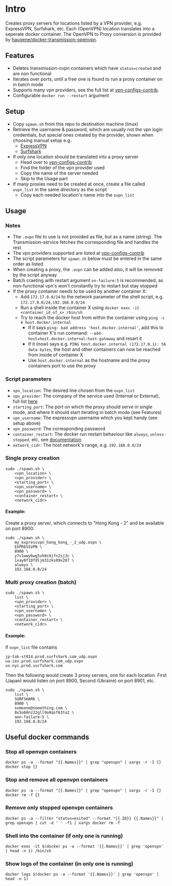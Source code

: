 # Intro

Creates proxy servers for locations listed by a VPN provider, e.g. ExpressVPN, Surfshark, etc. 
Each (OpenVPN) location translates into a seperate docker container. The OpenVPN to Proxy conversion is provided by [haugene/docker-transmission-openvpn](https://github.com/haugene/docker-transmission-openvpn).

## Features

- Deletes transmission-ovpn containers which have `status=created` and are non functional
- Iterates over ports, until a free one is found to run a proxy container on in batch mode
- Supports many vpn providers, see the full list at [vpn-configs-contrib](https://github.com/haugene/vpn-configs-contrib).
- Configurable `docker run --restart` argument

## Setup

- Copy `spawn.sh` from this repo to destination machine (linux)
- Retrieve the username & password, which are usually not the vpn login credentials, but special ones created by the provider, shown when choosing manual setup e.g.
  -  [ExpressVPN](https://www.expressvpn.com/setup#manual)
  -  [Surfshark](https://my.surfshark.com/vpn/manual-setup/main/openvpn)
- If only one location should be translated into a proxy server
  - Head over to [vpn-configs-contrib](https://github.com/haugene/vpn-configs-contrib/tree/main/openvpn)
  - Find the folder of the vpn provider used
  - Copy the name of the server needed
  - Skip to the Usage part
- If many proxies need to be created at once, create a file called `ovpn_list` in the same directory as the script
  - Copy each needed location's name into the `ovpn_list`

## Usage

### Notes

- The `.ovpn` file to use is not provided as file, but as a name (string). The Transmission-service fetches the corresponding file and handles the rest 
- The vpn providers supported are listed at [vpn-configs-contrib](https://github.com/haugene/vpn-configs-contrib)
- The script parameters for `spawn.sh` below must be entered in the same order as listed
- When creating a proxy, the `.ovpn` can be added also, it will be removed by the script anyway
- Batch craeting with restart argument `on-failure:5` is recommended, as non-functional vpn's won't constantly try to restart but stay stopped
- If the proxy container needs to be used by another container X:
  - Add `172.17.0.0/24` to the network parameter of the shell script, e.g. `172.17.0.0/24,192.168.0.0/24` 
  - Run a shell inside the container X using `docker exec -it <container_id_of_x> /bin/sh`
  - Try to reach the docker host from within the container using `ping -c 4 host.docker.internal`
    - If it says `ping: bad address 'host.docker.internal'`, add this to container X's run command: `--add-host=host.docker.internal:host-gateway` and resart it
    - If it (now) says e.g. `PING host.docker.internal (172.17.0.1): 56 data bytes`, the host and other containers can now be reached from inside of container X
    - Use `host.docker.internal` as the hostname and the proxy containers port to use the proxy

### Script parameters

  - `vpn_location`: The desired line chosen from the `ovpn_list`
  - `vpn_provider`: The company of the service used (Internal or External), full list [here](https://haugene.github.io/docker-transmission-openvpn/supported-providers/#internal_providers)
  - `starting_port`: The port on which the proxy should serve in single mode, and where it should start iterating in batch mode (see Features)
  - `vpn_username`: The expressvpn username which you kept handy (see setup above)
  - `vpn_password`: The corresponding password
  - `container_restart`: The docker run restart behaviour like `always`, `unless-stopped`, etc, see [documentation](https://docs.docker.com/config/containers/start-containers-automatically/)
  - `network_cidr`: The host network's range, e.g. `192.168.0.0/24`

### Single proxy creation

```shell
sudo ./spawn.sh \
    <vpn_location> \
    <vpn_provider> \
    <starting_port> \
    <vpn_username> \
    <vpn_password> \
    <container_restart> \
    <network_cidr>
```

#### Example:

Create a proxy server, which connects to "Hong Kong - 2" and be available on port 8900:

```shell
sudo ./spawn.sh \
    my_expressvpn_hong_kong_-_2_udp.ovpn \
    EXPRESSVPN \
    8900 \
    y7v1wwy6wg5vh8s9jfn2sj3c \
    ixay8f10fdljm31zks09x287 \
    always \
    192.168.0.0/24
```

### Multi proxy creation (batch)

```shell
sudo ./spawn.sh \
    list \
    <vpn_provider> \
    <starting_port> \
    <vpn_username> \
    <vpn_password> \
    <container_restart> \
    <network_cidr>
```

#### Example:  

If `ovpn_list` file contains

```text
jp-tok-st014.prod.surfshark.com_udp.ovpn
ua-iev.prod.surfshark.com_udp.ovpn
us-nyc.prod.surfshark.com
```

Then the following would create 3 proxy servers, one for each location. First (Japan) would listen on port 8900, Second (Ukraine) on port 8901, etc.

```shell
sudo ./spawn.sh \
    list \
    SURFSHARK \
    8900 \
    someone@something.com \
    8x5o60nz22gll9o8qsf63to2 \
    aon-failure:5 \
    192.168.0.0/24
```

## Useful docker commands

### Stop all openvpn containers

```shell
docker ps -a --format "{{.Names}}" | grep "openvpn" | xargs -r -I {} docker stop {}
```

### Stop and remove all openvpn containers

```shell
docker ps -a --format "{{.Names}}" | grep "openvpn" | xargs -r -I {} docker rm -f {}
```

### Remove only stopped openvpn containers

```shell
docker ps -a --filter "status=exited" --format "{{.ID}} {{.Names}}" | grep openvpn | cut -d ' ' -f1 | xargs docker rm -f
```

### Shell into the container (if only one is running)

```shell
docker exec -it $(docker ps -a --format '{{.Names}}' | grep 'openvpn' | head -n 1) /bin/sh
```

### Show logs of the container (in only one is running)

```shell
docker logs $(docker ps -a --format '{{.Names}}' | grep 'openvpn' | head -n 1)
```
